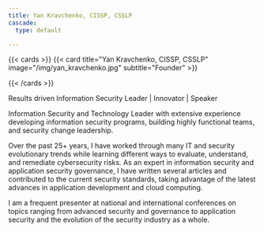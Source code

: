 ```yaml
---
title: Yan Kravchenko, CISSP, CSSLP
cascade: 
  type: default

---
```

{{< cards >}}
  {{< card title="Yan Kravchenko, CISSP, CSSLP" image="/img/yan_kravchenko.jpg" subtitle="Founder" >}}

{{< /cards >}}  

Results driven Information Security Leader | Innovator | Speaker

Information Security and Technology Leader with extensive experience developing information security programs, building highly functional teams, and security change leadership.

Over the past 25+ years, I have worked through many IT and security evolutionary trends while learning different ways to evaluate, understand, and remediate cybersecurity risks. As an expert in information security and application security governance, I have written several articles and contributed to the current security standards, taking advantage of the latest advances in application development and cloud computing.

I am a frequent presenter at national and international conferences on topics ranging from advanced security and governance to application security and the evolution of the security industry as a whole.
